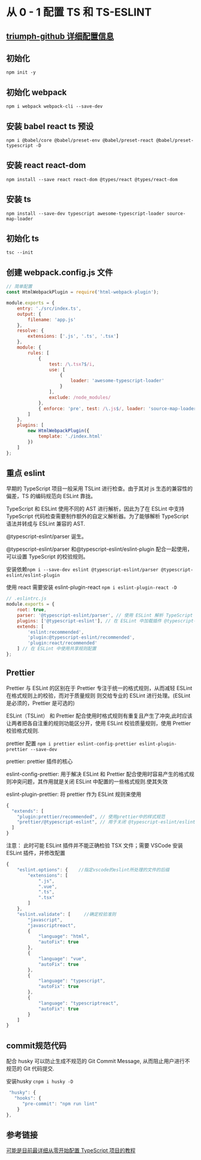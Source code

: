 # 从 0 - 1 配置 TS 和 TS-ESLINT

## [triumph-github 详细配置信息](https://github.com/1597403461/TS-AND-ESLINT)

## 初始化

`npm init -y`

## 初始化 webpack

`npm i webpack webpack-cli --save-dev`

## 安装 babel react ts 预设

`npm i @babel/core @babel/preset-env @babel/preset-react @babel/preset-typescript -D`

## 安装 react react-dom

`npm install --save react react-dom @types/react @types/react-dom`

## 安装 ts

`npm install --save-dev typescript awesome-typescript-loader source-map-loader`

## 初始化 ts

`tsc --init`

## 创建 webpack.config.js 文件

```js
// 简单配置
const HtmlWebpackPlugin = require('html-webpack-plugin');

module.exports = {
    entry: './src/index.ts',
    output: {
        filename: 'app.js'
    },
    resolve: {
        extensions: ['.js', '.ts', '.tsx']
    },
    module: {
        rules: [
            {
                test: /\.tsx?$/i,
                use: [
                    {
                        loader: 'awesome-typescript-loader'
                    }
                ],
                exclude: /node_modules/
            },
            { enforce: 'pre', test: /\.js$/, loader: 'source-map-loader' }
        ]
    },
    plugins: [
        new HtmlWebpackPlugin({
            template: './index.html'
        })
    ]
};
```

## 重点 eslint

早期的 TypeScript 项目一般采用 TSLint 进行检查。由于其对 js 生态的兼容性的偏差，TS 的编码规范向 ESLint 靠拢。

TypeScript 和 ESLint 使用不同的 AST 进行解析，因此为了在 ESLint 中支持 TypeScript 代码检查需要制作额外的自定义解析器。为了能够解析 TypeScript 语法并转成与 ESLint 兼容的 AST.

@typescript-eslint/parser 诞生。

@typescript-eslint/parser 和@typescript-eslint/eslint-plugin 配合一起使用，可以设置 TypeScript 的校验规则。

安装依赖`npm i --save-dev eslint @typescript-eslint/parser @typescript-eslint/eslint-plugin`

使用 react 需要安装 eslint-plugin-react `npm i eslint-plugin-react -D`

```js
// .eslintrc.js
module.exports = {
    root: true,
    parser: '@typescript-eslint/parser', // 使用 ESLint 解析 TypeScript 语法
    plugins: ['@typescript-eslint'], // 在 ESLint 中加载插件 @typescript-eslint/eslint-plugin，该插件可用于配置 TypeScript 校验规则。
    extends: [
        'eslint:recommended',
        'plugin:@typescript-eslint/recommended',
        'plugin:react/recommended'
    ] // 在 ESLint 中使用共享规则配置
};
```

## Prettier

Prettier 与 ESLint 的区别在于 Prettier 专注于统一的格式规则，从而减轻 ESLint 在格式规则上的校验，而对于质量规则 则交给专业的 ESLint 进行处理。(ESLint 是必须的，Prettier 是可选的)

ESLint（TSLint） 和 Prettier 配合使用时格式规则有重复且产生了冲突,此时应该让两者把各自注重的规则功能区分开，使用 ESLint 校验质量规则，使用 Prettier 校验格式规则.

prettier 配置 `npm i prettier eslint-config-prettier eslint-plugin-prettier --save-dev`

prettier: prettier 插件的核心

eslint-config-prettier: 用于解决 ESLint 和 Prettier 配合使用时容易产生的格式规则冲突问题，其作用就是关闭 ESLint 中配置的一些格式规则.使其失效

eslint-plugin-prettier: 将 prettier 作为 ESLint 规则来使用

```js
{
  "extends": [
    "plugin:prettier/recommended", // 使用prettier中的样式规范
    "prettier/@typescript-eslint", // 用于关闭 @typescript-eslint/eslint-plugin 插件相关的格式规则集
  ]
}
```

注意： 此时可能 ESLint 插件并不能正确检验 TSX 文件；需要 VSCode 安装 ESLint 插件，并修改配置

```js
{
    "eslint.options": {    //指定vscode的eslint所处理的文件的后缀
        "extensions": [
            ".js",
            ".vue",
            ".ts",
            ".tsx"
        ]
    },
    "eslint.validate": [     //确定校验准则
        "javascript",
        "javascriptreact",
        {
            "language": "html",
            "autoFix": true
        },
        {
            "language": "vue",
            "autoFix": true
        },
        {
            "language": "typescript",
            "autoFix": true
        },
        {
            "language": "typescriptreact",
            "autoFix": true
        }
    ]
}
```

## commit规范代码

配合 husky 可以防止生成不规范的 Git Commit Message, 从而阻止用户进行不规范的 Git 代码提交.

安装husky `cnpm i husky -D`

```js
 "husky": {
   "hooks": {
      "pre-commit": "npm run lint"
    }
},

```

## 参考链接

[可能是目前最详细从零开始配置 TypeScript 项目的教程](https://mp.weixin.qq.com/s/PVr6Pjuf8Bm69xTLuqLxkw)
